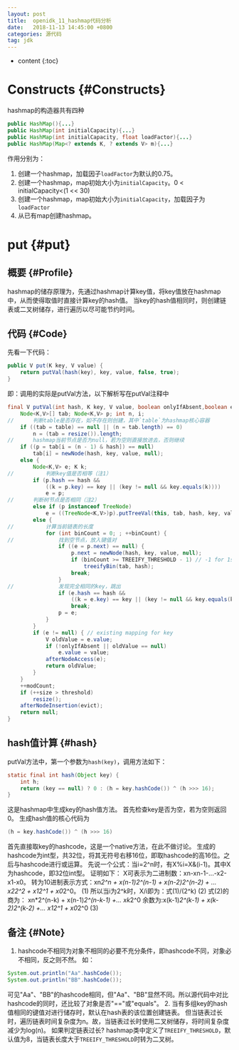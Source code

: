 ```yaml
---
layout: post
title:  openidk_11_hashmap代码分析
date:   2018-11-13 14:45:00 +0800
categories: 源代码
tag: jdk
---
```


* content
{:toc}


Constructs							{#Constructs}
====================================
hashmap的构造器共有四种

```java
public HashMap(){...}
public HashMap(int initialCapacity){...}
public HashMap(int initialCapacity, float loadFactor){...}
public HashMap(Map<? extends K, ? extends V> m){...}
```
作用分别为：
1. 创建一个hashmap，加载因子`loadFactor`为默认的0.75。
2. 创建一个hashmap，map初始大小为`initialCapacity`。0 < initialCapacity<(1 << 30)
3. 创建一个hashmap，map初始大小为`initialCapacity`，加载因子为`loadFactor`
4. 从已有map创建hashmap。

put							{#put}
====================================

概要						{#Profile}
------------------------------------
hashmap的储存原理为，先通过hashmap计算key值，将key值放在hashmap中，从而使得取值时直接计算key的hash值。
当key的hash值相同时，则创建链表或二叉树储存，进行遍历以尽可能节约时间。

代码						{#Code}
------------------------------------
先看一下代码：
```java
public V put(K key, V value) {
    return putVal(hash(key), key, value, false, true);
}
```
即：调用的实际是putVal方法，以下解析写在putVal注释中
```java
final V putVal(int hash, K key, V value, boolean onlyIfAbsent,boolean evict) {
    Node<K,V>[] tab; Node<K,V> p; int n, i;
//      判断table是否存在，如不存在则创建，其中`table`为hashmap核心容器
    if ((tab = table) == null || (n = tab.length) == 0)
        n = (tab = resize()).length;
//      hashmap当前节点是否为null，若为空则直接放进去，否则继续
    if ((p = tab[i = (n - 1) & hash]) == null)
        tab[i] = newNode(hash, key, value, null);
    else {
        Node<K,V> e; K k;
//          判断key值是否相等（注1）
        if (p.hash == hash &&
            ((k = p.key) == key || (key != null && key.equals(k))))
            e = p;
//      判断树节点是否相同（注2）        
        else if (p instanceof TreeNode)
            e = ((TreeNode<K,V>)p).putTreeVal(this, tab, hash, key, value);
        else {
//          计算当前链表的长度
            for (int binCount = 0; ; ++binCount) {
//              找到空节点，放入键值对
                if ((e = p.next) == null) {
                    p.next = newNode(hash, key, value, null);
                    if (binCount >= TREEIFY_THRESHOLD - 1) // -1 for 1st
                        treeifyBin(tab, hash);
                    break;
                }
//              发现完全相同的key，跳出
                if (e.hash == hash &&
                    ((k = e.key) == key || (key != null && key.equals(k))))
                    break;
                p = e;
            }
        }
        if (e != null) { // existing mapping for key
            V oldValue = e.value;
            if (!onlyIfAbsent || oldValue == null)
                e.value = value;
            afterNodeAccess(e);
            return oldValue;
        }
    }
    ++modCount;
    if (++size > threshold)
        resize();
    afterNodeInsertion(evict);
    return null;
}
```

hash值计算						{#hash}
------------------------------------
putVal方法中，第一个参数为`hash(key)`，调用方法如下：
```java
static final int hash(Object key) {
    int h;
    return (key == null) ? 0 : (h = key.hashCode()) ^ (h >>> 16);
}
```
这是hashmap中生成key的hash值方法。
首先检查key是否为空，若为空则返回0。
生成hash值的核心代码为
```java
(h = key.hashCode()) ^ (h >>> 16)
```
首先直接取key的hashcode，这是一个native方法，在此不做讨论。
生成的hashcode为int型，共32位，将其无符号右移16位，即取hashcode的高16位。之后与hashcode进行或运算。
先说一个公式：当i=2^n时，有X%i=X&(i-1)。其中X为hashcode，即32位int型。
证明如下：
X可表示为二进制数：xn-xn-1-...-x2-x1-x0。
转为10进制表示方式：xn*2^n + x(n-1)*2^(n-1) + x(n-2)*2^(n-2) + ... x2*2^2 + x1*2^1 + x0*2^0。             (1)
所以当i为2^k时，X/i即为：式(1)/(2^k)                                                                      (2)
式(2)的商为：
xn*2^(n-k) + x(n-1)*2^(n-k-1) +... xk*2^0
余数为:x(k-1)*2^(k-1) + x(k-2)*2^(k-2) +... x1*2^1 + x0*2^0                                              (3)




备注							{#Note}
------------------------------------
1. hashcode不相同为对象不相同的必要不充分条件，即hashcode不同，对象必不相同，反之则不然。
如：
```java
System.out.println("Aa".hashCode());
System.out.println("BB".hashCode());
```
可见"Aa"、"BB"的hashcode相同，但"Aa"、"BB"显然不同。所以源代码中对比hashcode的同时，还比较了对象是否"=="或"equals"。
2. 当有多组key的hash值相同的键值对进行储存时，默认在hash表的该位置创建链表。
但当链表过长时，遍历链表时间复杂度为n。故，当链表过长时使用二叉树储存，将时间复杂度减少为log(n)。
如果判定链表过长? hashmap类中定义了`TREEIFY_THRESHOLD`，默认值为8，当链表长度大于`TREEIFY_THRESHOLD`时转为二叉树。



